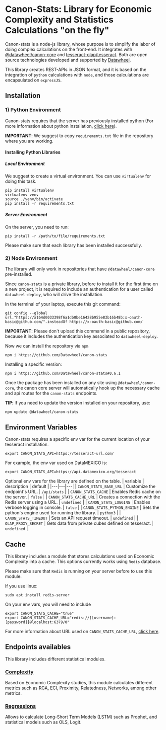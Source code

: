 # Canon-Stats: Library for Economic Complexity and Statistics Calculations "on the fly"

Canon-stats is a node-js library, whose purpose is to simplify the labor of doing complex calculations on the front-end. It integrates with [@datawheel/canon-core](https://github.com/Datawheel/canon) and [tesseract-olap/tesseract](https://github.com/tesseract-olap/tesseract). Both are open source technologies developed and supported by [Datawheel](https://datawheel.us).

This library creates REST-APIs in JSON format, and it is based on the integration of `python` calculations with `node`, and those calculations are encapsulated on `expressJS`.

## Installation

### 1) Python Environment

Canon-stats requires that the server has previously installed python (For more information about python installation, [click here](https://www.python.org/downloads/)).

**IMPORTANT**: We suggest to copy `requirements.txt` file in the repository where you are working.

#### Installing Python Libraries
##### Local Environment

We suggest to create a virtual environment. You can use `virtualenv` for doing this task.
```
pip install virtualenv
virtualenv venv
source ./venv/bin/activate
pip install -r requirements.txt
```
##### Server Environment
On the server, you need to run:

```
pip install -r /path/to/file/requirements.txt
```

Please make sure that each library has been installed successfully.

### 2) Node Environment

The library will only work in repositories that have `@datawheel/canon-core` pre-installed.

Since `canon-stats` is a private library, before to install it for the first time on a new project, it is required to include an authentication for a user called `datawheel-deploy`, who will drive the installation.

In the terminal of your laptop, execute this git command:
```
git config --global url."https://a164d0033398f6a1db0be16428b955e83b16b48b:x-oauth-basic@github.com/".insteadOf https://x-oauth-basic@github.com/
```
**IMPORTANT**: Please don't upload this command in a public repository, because it includes the authentication key associated to `datawheel-deploy`.

Now we can install the repository via `npm`
```
npm i https://github.com/Datawheel/canon-stats
```

Installing a specific version:
```
npm i https://github.com/Datawheel/canon-stats#0.6.1
```

Once the package has been installed on any site using `@datawheel/canon-core`, the canon core server will automatically hook up the necessary cache and api routes for the `canon-stats` endpoints.

**TIP**: If you need to update the version installed on your repository, use:
```
npm update @datawheel/canon-stats
```

## Environment Variables

Canon-stats requires a specific env var for the current location of your tesseract installation.
```
export CANON_STATS_API=https://tesseract-url.com/
```

For example, the env var used on DataMEXICO is:
```
export CANON_STATS_API=https://api.datamexico.org/tesseract
```
Optional env vars for the library are defined on the table.
| variable | description | default  |
|---|---|---|
| `CANON_STATS_BASE_URL` | Customize the endpoint's URL. | `/api/stats` |
| `CANON_STATS_CACHE` | Enables Redis cache on the server. | `false` |
| `CANON_STATS_CACHE_URL` | Creates a connection with the Redis server using a URL. | `undefined` |
| `CANON_STATS_LOGGING` | Enables verbose logging in console. | `false` |
| `CANON_STATS_PYTHON_ENGINE` | Sets the python's engine used for running the library. | `python3` |
| `CANON_STATS_TIMEOUT` | Sets an API request timeout. | `undefined` |
| `OLAP_PROXY_SECRET` | Gets data from private cubes defined on tesseract. | `undefined` |


## Cache
This library includes a module that stores calculations used on Economic Complexity into a cache. This options currently works using `Redis` database.

Please make sure that `Redis` is running on your server before to use this module.

If you use linux:
```
sudo apt install redis-server
```

On your env vars, you will need to include
```
export CANON_STATS_CACHE="true"
export CANON_STATS_CACHE_URL="redis://[[username]:[password]]@localhost:6379/0"
```

For more information about URL used on `CANON_STATS_CACHE_URL`, [click here](https://redis-py.readthedocs.io/en/stable/#redis.ConnectionPool.from_url).

## Endpoints availables

This library includes different statistical modules.

### [Complexity](docs/COMPLEXITY.md)
Based on Economic Complexity studies, this module calculates different metrics such as RCA, ECI, Proximity, Relatedness, Networks, among other metrics.

### [Regressions](docs/REGRESSIONS.md)
Allows to calculate Long-Short Term Models (LSTM) such as Prophet, and statistical models such as OLS, Logit.